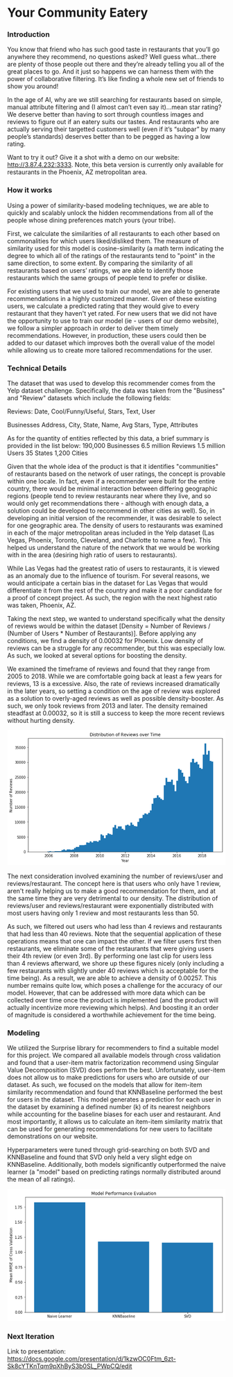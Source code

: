 # Your Community Eatery

### Introduction
You know that friend who has such good taste in restaurants that you’ll go anywhere they recommend, no questions asked? Well guess what...there are plenty of those people out there and they’re already telling you all of the great places to go. And it just so happens we can harness them with the power of collaborative filtering. It’s like finding a whole new set of friends to show you around!

In the age of AI, why are we still searching for restaurants based on simple, manual attribute filtering and (I almost can’t even say it)...mean star rating? We deserve better than having to sort through countless images and reviews to figure out if an eatery suits our tastes. And restaurants who are actually serving their targetted customers well (even if it’s “subpar” by many people’s standards) deserves better than to be pegged as having a low rating.

Want to try it out? Give it a shot with a demo on our website: http://3.87.4.232:3333. Note, this beta version is currently only available for restaurants in the Phoenix, AZ metropolitan area. 

### How it works
Using a power of similarity-based modeling techniques, we are able to quickly and scalably unlock the hidden recommendations from all of the people whose dining preferences match yours (your tribe). 

First, we calculate the similarities of all restaurants to each other based on commonalities for which users liked/disliked them. The measure of similarity used for this model is cosine-similarity (a math term indicating the degree to which all of the ratings of the restaurants tend to "point" in the same direction, to some extent. By comparing the similarity of all restaurants based on users’ ratings, we are able to identify those restaurants which the same groups of people tend to prefer or dislike. 

For existing users that we used to train our model, we are able to generate recommendations in a highly customized manner. Given of these existing users, we calculate a predicted rating that they would give to every restaurant that they haven't yet rated. For new users that we did not have the opportunity to use to train our model (ie - users of our demo website), we follow a simpler approach in order to deliver them timely recommendations. However, in production, these users could then be added to our dataset which improves both the overall value of the model while allowing us to create more tailored recommendations for the user. 

### Technical Details
The dataset that was used to develop this recommender comes from the Yelp dataset challenge. Specifically, the data was taken from the "Business" and "Review" datasets which include the following fields:

Reviews:
Date, Cool/Funny/Useful, Stars, Text, User

Businesses
Address, City, State, Name, Avg Stars, Type, Attributes

As for the quantity of entities reflected by this data, a brief summary is provided in the list below:
190,000 Businesses
6.5 million Reviews
1.5 million Users
35 States
1,200 Cities

Given that the whole idea of the product is that it identifies "communities" of restaurants based on the network of user ratings, the concept is provable within one locale. In fact, even if a recommender were built for the entire country, there would be minimal interaction between differing geographic regions (people tend to review restaurants near where they live, and so would only get recommendations there - although with enough data, a solution could be developed to recommend in other cities as well). So, in developing an initial version of the recommender, it was desirable to select for one geographic area. The density of users to restaurants was examined in each of the major metropolitan areas included in the Yelp dataset (Las Vegas, Phoenix, Toronto, Cleveland, and Charlotte to name a few). This helped us understand the nature of the network that we would be working with in the area (desiring high ratio of users to restaurants). 

While Las Vegas had the greatest ratio of users to restaurants, it is viewed as an anomaly due to the influence of tourism. For several reasons, we would anticipate a certain bias in the dataset for Las Vegas that would differentiate it from the rest of the country and make it a poor candidate for a proof of concept project. As such, the region with the next highest ratio was taken, Phoenix, AZ. 

Taking the next step, we wanted to understand specifically what the density of reviews would be within the dataset [Density = Number of Reviews / (Number of Users * Number of Restaurants)]. Before applying any conditions, we find a density of 0.00032 for Phoenix. Low density of reviews can be a struggle for any recommender, but this was especially low. As such, we looked at several options for boosting the density.

We examined the timeframe of reviews and found that they range from 2005 to 2018. While we are comfortable going back at least a few years for reviews, 13 is a excessive. Also, the rate of reviews increased dramatically in the later years, so setting a condition on the age of review was explored as a solution to overly-aged reviews as well as possible density-booster. As such, we only took reviews from 2013 and later. The density remained steadfast at 0.00032, so it is still a success to keep the more recent reviews without hurting density.

![Reviews Over Time](images/reviews_over_time.png)

The next consideration involved examining the number of reviews/user and reviews/restaurant. The concept here is that users who only have 1 review, aren't really helping us to make a good recommendation for them, and at the same time they are very detrimental to our density. The distribution of reviews/user and reviews/restaurant were exponentially distributed with most users having only 1 review and most restaurants less than 50. 

As such, we filtered out users who had less than 4 reviews and restaurants that had less than 40 reviews. Note that the sequential application of these operations means that one can impact the other. If we filter users first then restaurants, we eliminate some of the restaurants that were giving users their 4th review (or even 3rd). By performing one last clip for users less than 4 reviews afterward, we shore up these figures nicely (only including a few restaurants with slightly under 40 reviews which is acceptable for the time being). As a result, we are able to achieve a density of 0.00257. This number remains quite low, which poses a challenge for the accuracy of our model. However, that can be addressed with more data which can be collected over time once the product is implemented (and the product will actually incentivize more reviewing which helps). And boosting it an order of magnitude is considered a worthwhile achievement for the time being.

### Modeling
We utilized the Surprise library for recommenders to find a suitable model for this project. We compared all available models through cross validation and found that a user-item matrix factorization recommend using Singular Value Decomposition (SVD) does perform the best. Unfortunately, user-item does not allow us to make predictions for users who are outside of our dataset. As such, we focused on the models that allow for item-item similarity recommendation and found that KNNBaseline performed the best for users in the dataset. This model generates a prediction for each user in the dataset by examining a defined number (k) of its nearest neighbors while accounting for the baseline biases for each user and restaurant. And most importantly, it allows us to calculate an item-item similarity matrix that can be used for generating recommendations for new users to facilitate demonstrations on our website. 

Hyperparameters were tuned through grid-searching on both SVD and KNNBaseline and found that SVD only held a very slight edge on KNNBaseline. Additionally, both models significantly outperformed the naive learner (a "model" based on predicting ratings normally distributed around the mean of all ratings). 

![Tuned Model Performance](images/model_comparisons.png)

### Next Iteration


Link to presentation: https://docs.google.com/presentation/d/1kzwOC0Ftm_6zt-Sk8cYTKnTqm9pXhByS3b0SL_PWpCQ/edit
